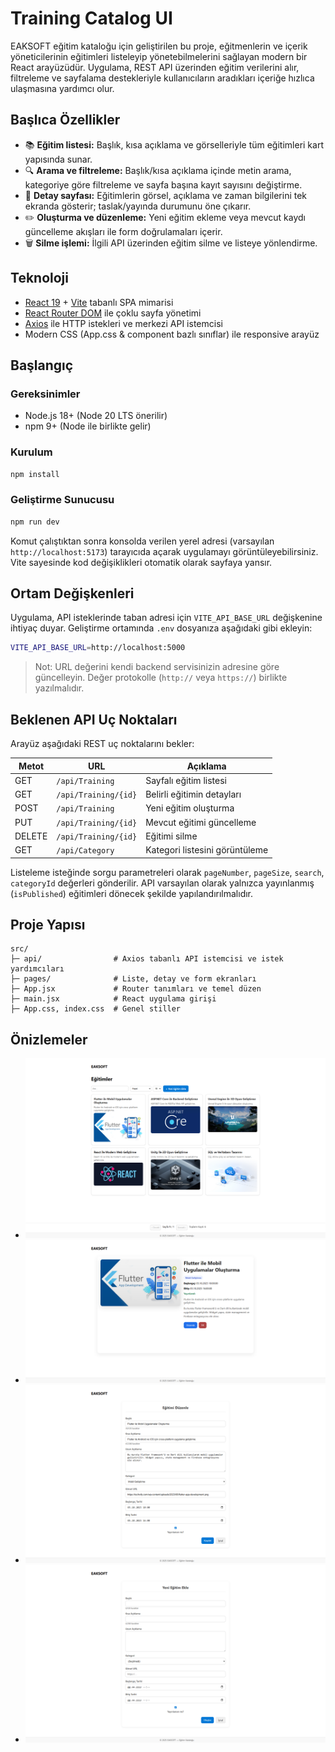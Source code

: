 # Training Catalog UI

EAKSOFT eğitim kataloğu için geliştirilen bu proje, eğitmenlerin ve içerik yöneticilerinin eğitimleri listeleyip yönetebilmelerini sağlayan modern bir React arayüzüdür. Uygulama, REST API üzerinden eğitim verilerini alır, filtreleme ve sayfalama destekleriyle kullanıcıların aradıkları içeriğe hızlıca ulaşmasına yardımcı olur.

## Başlıca Özellikler
- 📚 **Eğitim listesi:** Başlık, kısa açıklama ve görselleriyle tüm eğitimleri kart yapısında sunar.
- 🔍 **Arama ve filtreleme:** Başlık/kısa açıklama içinde metin arama, kategoriye göre filtreleme ve sayfa başına kayıt sayısını değiştirme.
- 📄 **Detay sayfası:** Eğitimlerin görsel, açıklama ve zaman bilgilerini tek ekranda gösterir; taslak/yayında durumunu öne çıkarır.
- ✏️ **Oluşturma ve düzenleme:** Yeni eğitim ekleme veya mevcut kaydı güncelleme akışları ile form doğrulamaları içerir.
- 🗑️ **Silme işlemi:** İlgili API üzerinden eğitim silme ve listeye yönlendirme.

## Teknoloji 
- [React 19](https://react.dev/) + [Vite](https://vitejs.dev/) tabanlı SPA mimarisi
- [React Router DOM](https://reactrouter.com/) ile çoklu sayfa yönetimi
- [Axios](https://axios-http.com/) ile HTTP istekleri ve merkezi API istemcisi
- Modern CSS (App.css & component bazlı sınıflar) ile responsive arayüz

## Başlangıç

### Gereksinimler
- Node.js 18+ (Node 20 LTS önerilir)
- npm 9+ (Node ile birlikte gelir)

### Kurulum
```bash
npm install
```

### Geliştirme Sunucusu
```bash
npm run dev
```
Komut çalıştıktan sonra konsolda verilen yerel adresi (varsayılan `http://localhost:5173`) tarayıcıda açarak uygulamayı görüntüleyebilirsiniz. Vite sayesinde kod değişiklikleri otomatik olarak sayfaya yansır.

## Ortam Değişkenleri
Uygulama, API isteklerinde taban adresi için `VITE_API_BASE_URL` değişkenine ihtiyaç duyar. Geliştirme ortamında `.env` dosyanıza aşağıdaki gibi ekleyin:
```bash
VITE_API_BASE_URL=http://localhost:5000
```
> Not: URL değerini kendi backend servisinizin adresine göre güncelleyin. Değer protokolle (`http://` veya `https://`) birlikte yazılmalıdır.

## Beklenen API Uç Noktaları
Arayüz aşağıdaki REST uç noktalarını bekler:

| Metot | URL                     | Açıklama                         |
|-------|------------------------|----------------------------------|
| GET   | `/api/Training`        | Sayfalı eğitim listesi           |
| GET   | `/api/Training/{id}`   | Belirli eğitimin detayları       |
| POST  | `/api/Training`        | Yeni eğitim oluşturma            |
| PUT   | `/api/Training/{id}`   | Mevcut eğitimi güncelleme        |
| DELETE| `/api/Training/{id}`   | Eğitimi silme                    |
| GET   | `/api/Category`        | Kategori listesini görüntüleme   |

Listeleme isteğinde sorgu parametreleri olarak `pageNumber`, `pageSize`, `search`, `categoryId` değerleri gönderilir. API varsayılan olarak yalnızca yayınlanmış (`isPublished`) eğitimleri dönecek şekilde yapılandırılmalıdır.

## Proje Yapısı
```
src/
├─ api/                # Axios tabanlı API istemcisi ve istek yardımcıları
├─ pages/              # Liste, detay ve form ekranları
├─ App.jsx             # Router tanımları ve temel düzen
├─ main.jsx            # React uygulama girişi
├─ App.css, index.css  # Genel stiller
```

## Önizlemeler
- ![Sayfalama](docs/screenshots/eaksoft1.png)
- ![Detay](docs/screenshots/eaksoft2.png)
- ![Düzenleme](docs/screenshots/eaksoft3.png)
- ![Yeni Kayıt](docs/screenshots/eaksoft4.png)
  

